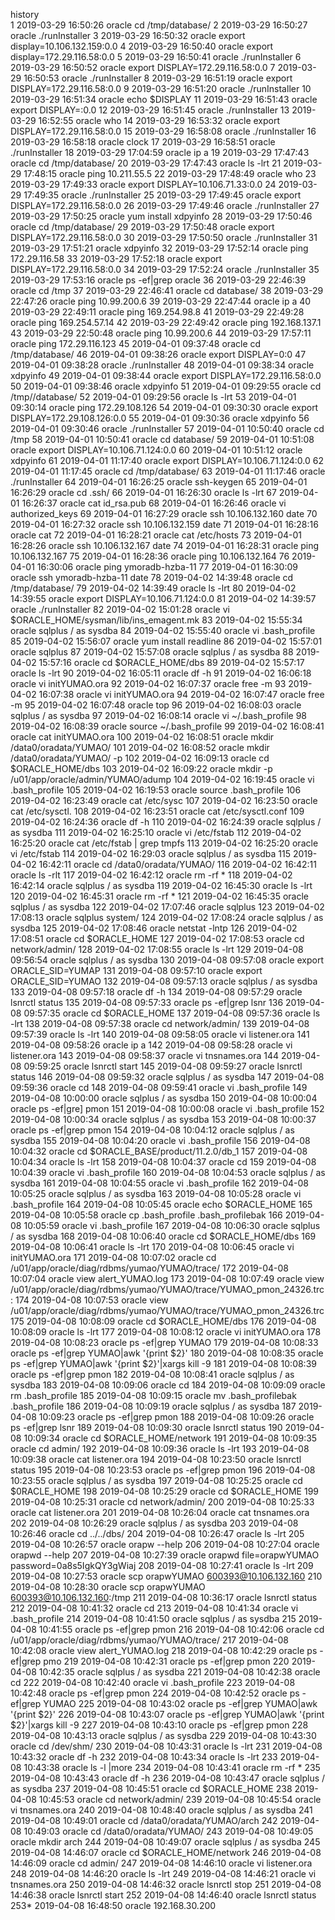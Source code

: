 history           
    1  2019-03-29 16:50:26 oracle  cd /tmp/database/
    2  2019-03-29 16:50:27 oracle  ./runInstaller 
    3  2019-03-29 16:50:32 oracle  export display=10.106.132.159:0.0
    4  2019-03-29 16:50:40 oracle  export display=172.29.116.58:0.0
    5  2019-03-29 16:50:41 oracle  ./runInstaller 
    6  2019-03-29 16:50:52 oracle  export DISPLAY=172.29.116.58:0.0
    7  2019-03-29 16:50:53 oracle  ./runInstaller 
    8  2019-03-29 16:51:19 oracle  export DISPLAY=172.29.116.58:0.0
    9  2019-03-29 16:51:20 oracle  ./runInstaller 
   10  2019-03-29 16:51:34 oracle  echo $DISPLAY
   11  2019-03-29 16:51:43 oracle  export DISPLAY=:0.0
   12  2019-03-29 16:51:45 oracle  ./runInstaller 
   13  2019-03-29 16:52:55 oracle  who
   14  2019-03-29 16:53:32 oracle  export DISPLAY=172.29.116.58:0.0
   15  2019-03-29 16:58:08 oracle  ./runInstaller 
   16  2019-03-29 16:58:18 oracle  clock
   17  2019-03-29 16:58:51 oracle  ./runInstaller 
   18  2019-03-29 17:04:59 oracle  ip a
   19  2019-03-29 17:47:43 oracle  cd /tmp/database/
   20  2019-03-29 17:47:43 oracle  ls -lrt
   21  2019-03-29 17:48:15 oracle  ping 10.211.55.5
   22  2019-03-29 17:48:49 oracle  who
   23  2019-03-29 17:49:33 oracle  export DISPLAY=10.106.71.33:0.0
   24  2019-03-29 17:49:35 oracle  ./runInstaller 
   25  2019-03-29 17:49:45 oracle  export DISPLAY=172.29.116.58:0.0
   26  2019-03-29 17:49:46 oracle  ./runInstaller 
   27  2019-03-29 17:50:25 oracle  yum install xdpyinfo
   28  2019-03-29 17:50:46 oracle  cd /tmp/database/
   29  2019-03-29 17:50:48 oracle  export DISPLAY=172.29.116.58:0.0
   30  2019-03-29 17:50:50 oracle  ./runInstaller 
   31  2019-03-29 17:51:21 oracle  xdpyinfo 
   32  2019-03-29 17:52:14 oracle  ping 172.29.116.58
   33  2019-03-29 17:52:18 oracle  export DISPLAY=172.29.116.58:0.0
   34  2019-03-29 17:52:24 oracle  ./runInstaller 
   35  2019-03-29 17:53:16 oracle  ps -ef|grep oracle
   36  2019-03-29 22:46:39 oracle  cd /tmp
   37  2019-03-29 22:46:41 oracle  cd database/
   38  2019-03-29 22:47:26 oracle  ping 10.99.200.6
   39  2019-03-29 22:47:44 oracle  ip a
   40  2019-03-29 22:49:11 oracle  ping 169.254.98.8
   41  2019-03-29 22:49:28 oracle  ping 169.254.57.14
   42  2019-03-29 22:49:42 oracle  ping 192.168.137.1
   43  2019-03-29 22:50:48 oracle  ping 10.99.200.6
   44  2019-03-29 17:57:11 oracle  ping 172.29.116.123
   45  2019-04-01 09:37:48 oracle  cd /tmp/database/
   46  2019-04-01 09:38:26 oracle  export DISPLAY=0:0
   47  2019-04-01 09:38:28 oracle  ./runInstaller 
   48  2019-04-01 09:38:34 oracle  xdpyinfo 
   49  2019-04-01 09:38:44 oracle  export DISPLAY=172.29.116.58:0.0
   50  2019-04-01 09:38:46 oracle  xdpyinfo 
   51  2019-04-01 09:29:55 oracle  cd /tmp//database/
   52  2019-04-01 09:29:56 oracle  ls -lrt
   53  2019-04-01 09:30:14 oracle  ping 172.29.108.126
   54  2019-04-01 09:30:30 oracle  export DISPLAY=172.29.108.126:0.0
   55  2019-04-01 09:30:36 oracle  xdpyinfo 
   56  2019-04-01 09:30:46 oracle  ./runInstaller 
   57  2019-04-01 10:50:40 oracle  cd /tmp
   58  2019-04-01 10:50:41 oracle  cd database/
   59  2019-04-01 10:51:08 oracle  export DISPLAY=10.106.71.124:0.0
   60  2019-04-01 10:51:12 oracle  xdpyinfo 
   61  2019-04-01 11:17:40 oracle  export DISPLAY=10.106.71.124:0.0
   62  2019-04-01 11:17:45 oracle  cd /tmp/database/
   63  2019-04-01 11:17:46 oracle  ./runInstaller 
   64  2019-04-01 16:26:25 oracle  ssh-keygen
   65  2019-04-01 16:26:29 oracle  cd .ssh/
   66  2019-04-01 16:26:30 oracle  ls -lrt
   67  2019-04-01 16:26:37 oracle  cat id_rsa.pub 
   68  2019-04-01 16:26:46 oracle  vi authorized_keys
   69  2019-04-01 16:27:29 oracle  ssh 10.106.132.160 date
   70  2019-04-01 16:27:32 oracle  ssh 10.106.132.159 date
   71  2019-04-01 16:28:16 oracle  cat 
   72  2019-04-01 16:28:21 oracle  cat /etc/hosts
   73  2019-04-01 16:28:26 oracle  ssh 10.106.132.167 date
   74  2019-04-01 16:28:31 oracle  ping 10.106.132.167
   75  2019-04-01 16:28:36 oracle  ping 10.106.132.164
   76  2019-04-01 16:30:06 oracle  ping ymoradb-hzba-11
   77  2019-04-01 16:30:09 oracle  ssh ymoradb-hzba-11 date
   78  2019-04-02 14:39:48 oracle  cd /tmp/database/
   79  2019-04-02 14:39:49 oracle  ls -lrt
   80  2019-04-02 14:39:55 oracle  export DISPLAY=10.106.71.124:0.0
   81  2019-04-02 14:39:57 oracle  ./runInstaller 
   82  2019-04-02 15:01:28 oracle  vi $ORACLE_HOME/sysman/lib/ins_emagent.mk
   83  2019-04-02 15:55:34 oracle  sqlplus / as sysdba
   84  2019-04-02 15:55:40 oracle  vi .bash_profile 
   85  2019-04-02 15:56:07 oracle  yum install readline
   86  2019-04-02 15:57:01 oracle  sqlplus 
   87  2019-04-02 15:57:08 oracle  sqlplus / as sysdba
   88  2019-04-02 15:57:16 oracle  cd $ORACLE_HOME/dbs
   89  2019-04-02 15:57:17 oracle  ls -lrt
   90  2019-04-02 16:05:11 oracle  df -h
   91  2019-04-02 16:06:18 oracle  vi initYUMAO.ora
   92  2019-04-02 16:07:37 oracle  free -m
   93  2019-04-02 16:07:38 oracle  vi initYUMAO.ora
   94  2019-04-02 16:07:47 oracle  free -m
   95  2019-04-02 16:07:48 oracle  top
   96  2019-04-02 16:08:03 oracle  sqlplus / as sysdba
   97  2019-04-02 16:08:14 oracle  vi ~/.bash_profile 
   98  2019-04-02 16:08:39 oracle  source ~/.bash_profile 
   99  2019-04-02 16:08:41 oracle  cat initYUMAO.ora 
  100  2019-04-02 16:08:51 oracle  mkdir /data0/oradata/YUMAO/
  101  2019-04-02 16:08:52 oracle  mkdir /data0/oradata/YUMAO/ -p
  102  2019-04-02 16:09:13 oracle  cd $ORACLE_HOME/dbs
  103  2019-04-02 16:09:22 oracle  mkdir -p /u01/app/oracle/admin/YUMAO/adump
  104  2019-04-02 16:19:45 oracle  vi .bash_profile 
  105  2019-04-02 16:19:53 oracle  source .bash_profile 
  106  2019-04-02 16:23:49 oracle  cat /etc/sysc
  107  2019-04-02 16:23:50 oracle  cat /etc/sysctl.
  108  2019-04-02 16:23:51 oracle  cat /etc/sysctl.conf 
  109  2019-04-02 16:24:36 oracle  df -h
  110  2019-04-02 16:24:39 oracle  sqlplus / as sysdba
  111  2019-04-02 16:25:10 oracle  vi /etc/fstab
  112  2019-04-02 16:25:20 oracle   cat /etc/fstab | grep tmpfs
  113  2019-04-02 16:25:20 oracle  vi /etc/fstab
  114  2019-04-02 16:29:03 oracle  sqlplus / as sysdba
  115  2019-04-02 16:42:11 oracle  cd /data0/oradata/YUMAO/
  116  2019-04-02 16:42:11 oracle  ls -rlt
  117  2019-04-02 16:42:12 oracle  rm -rf *
  118  2019-04-02 16:42:14 oracle  sqlplus / as sysdba
  119  2019-04-02 16:45:30 oracle  ls -lrt
  120  2019-04-02 16:45:31 oracle  rm -rf *
  121  2019-04-02 16:45:35 oracle  sqlplus / as sysdba
  122  2019-04-02 17:07:46 oracle  sqlplus
  123  2019-04-02 17:08:13 oracle  sqlplus system/
  124  2019-04-02 17:08:24 oracle  sqlplus / as sysdba
  125  2019-04-02 17:08:46 oracle  netstat -lntp
  126  2019-04-02 17:08:51 oracle  cd $ORACLE_HOME
  127  2019-04-02 17:08:53 oracle  cd network/admin/
  128  2019-04-02 17:08:55 oracle  ls -lrt
  129  2019-04-08 09:56:54 oracle  sqlplus / as sysdba
  130  2019-04-08 09:57:08 oracle  export ORACLE_SID=YUMAP
  131  2019-04-08 09:57:10 oracle  export ORACLE_SID=YUMAO
  132  2019-04-08 09:57:13 oracle  sqlplus / as sysdba
  133  2019-04-08 09:57:18 oracle  df -h
  134  2019-04-08 09:57:29 oracle  lsnrctl status
  135  2019-04-08 09:57:33 oracle  ps -ef|grep lsnr
  136  2019-04-08 09:57:35 oracle  cd $ORACLE_HOME
  137  2019-04-08 09:57:36 oracle  ls -lrt
  138  2019-04-08 09:57:38 oracle  cd network/admin/
  139  2019-04-08 09:57:39 oracle  ls -lrt
  140  2019-04-08 09:58:05 oracle  vi listener.ora
  141  2019-04-08 09:58:26 oracle  ip a
  142  2019-04-08 09:58:28 oracle  vi listener.ora
  143  2019-04-08 09:58:37 oracle  vi tnsnames.ora
  144  2019-04-08 09:59:25 oracle  lsnrctl start
  145  2019-04-08 09:59:27 oracle  lsnrctl status
  146  2019-04-08 09:59:32 oracle  sqlplus / as sysdba
  147  2019-04-08 09:59:36 oracle  cd
  148  2019-04-08 09:59:41 oracle  vi .bash_profile 
  149  2019-04-08 10:00:00 oracle  sqlplus / as sysdba
  150  2019-04-08 10:00:04 oracle  ps -ef|gre] pmon
  151  2019-04-08 10:00:08 oracle  vi .bash_profile 
  152  2019-04-08 10:00:34 oracle  sqlplus / as sysdba
  153  2019-04-08 10:00:37 oracle  ps -ef|grep pmon
  154  2019-04-08 10:04:12 oracle  sqlplus / as sysdba
  155  2019-04-08 10:04:20 oracle  vi .bash_profile 
  156  2019-04-08 10:04:32 oracle  cd $ORACLE_BASE/product/11.2.0/db_1
  157  2019-04-08 10:04:34 oracle  ls -lrt
  158  2019-04-08 10:04:37 oracle  cd
  159  2019-04-08 10:04:39 oracle  vi .bash_profile 
  160  2019-04-08 10:04:53 oracle  sqlplus / as sysdba
  161  2019-04-08 10:04:55 oracle  vi .bash_profile 
  162  2019-04-08 10:05:25 oracle  sqlplus / as sysdba
  163  2019-04-08 10:05:28 oracle  vi .bash_profile 
  164  2019-04-08 10:05:45 oracle  echo $ORACLE_HOME
  165  2019-04-08 10:05:58 oracle  cp .bash_profile .bash_profilebak
  166  2019-04-08 10:05:59 oracle  vi .bash_profile
  167  2019-04-08 10:06:30 oracle  sqlplus / as sysdba
  168  2019-04-08 10:06:40 oracle  cd $ORACLE_HOME/dbs
  169  2019-04-08 10:06:41 oracle  ls -lrt
  170  2019-04-08 10:06:45 oracle  vi initYUMAO.ora 
  171  2019-04-08 10:07:02 oracle  cd /u01/app/oracle/diag/rdbms/yumao/YUMAO/trace/
  172  2019-04-08 10:07:04 oracle  view alert_YUMAO.log 
  173  2019-04-08 10:07:49 oracle  view /u01/app/oracle/diag/rdbms/yumao/YUMAO/trace/YUMAO_pmon_24326.trc:
  174  2019-04-08 10:07:53 oracle  view /u01/app/oracle/diag/rdbms/yumao/YUMAO/trace/YUMAO_pmon_24326.trc
  175  2019-04-08 10:08:09 oracle  cd $ORACLE_HOME/dbs
  176  2019-04-08 10:08:09 oracle  ls -lrt
  177  2019-04-08 10:08:12 oracle  vi initYUMAO.ora 
  178  2019-04-08 10:08:23 oracle  ps -ef|grep YUMAO
  179  2019-04-08 10:08:33 oracle  ps -ef|grep YUMAO|awk '{print $2}'
  180  2019-04-08 10:08:35 oracle  ps -ef|grep YUMAO|awk '{print $2}'|xargs kill -9
  181  2019-04-08 10:08:39 oracle  ps -ef|grep pmon
  182  2019-04-08 10:08:41 oracle  sqlplus / as sysdba
  183  2019-04-08 10:09:06 oracle  cd
  184  2019-04-08 10:09:09 oracle  rm .bash_profile
  185  2019-04-08 10:09:15 oracle  mv .bash_profilebak .bash_profile
  186  2019-04-08 10:09:19 oracle  sqlplus / as sysdba
  187  2019-04-08 10:09:23 oracle  ps -ef|grep pmon
  188  2019-04-08 10:09:26 oracle  ps -ef|grep lsnr
  189  2019-04-08 10:09:30 oracle  lsnrctl status
  190  2019-04-08 10:09:34 oracle  cd $ORACLE_HOME/network 
  191  2019-04-08 10:09:35 oracle  cd admin/
  192  2019-04-08 10:09:36 oracle  ls -lrt
  193  2019-04-08 10:09:38 oracle  cat listener.ora 
  194  2019-04-08 10:23:50 oracle  lsnrctl status
  195  2019-04-08 10:23:53 oracle  ps -ef|grep pmon
  196  2019-04-08 10:23:55 oracle  sqlplus / as sysdba
  197  2019-04-08 10:25:25 oracle  cd $0RACLE_HOME
  198  2019-04-08 10:25:29 oracle  cd $ORACLE_HOME
  199  2019-04-08 10:25:31 oracle  cd network/admin/
  200  2019-04-08 10:25:33 oracle  cat listener.ora 
  201  2019-04-08 10:26:04 oracle  cat tnsnames.ora 
  202  2019-04-08 10:26:29 oracle  sqlplus / as sysdba
  203  2019-04-08 10:26:46 oracle  cd ../../dbs/
  204  2019-04-08 10:26:47 oracle  ls -lrt
  205  2019-04-08 10:26:57 oracle  orapw --help
  206  2019-04-08 10:27:04 oracle  orapwd --help
  207  2019-04-08 10:27:39 oracle  orapwd file=orapwYUMAO password=0a8s5IgkQY3gWiaj
  208  2019-04-08 10:27:41 oracle  ls -lrt
  209  2019-04-08 10:27:53 oracle  scp orapwYUMAO 600393@10.106.132.160
  210  2019-04-08 10:28:30 oracle  scp orapwYUMAO 600393@10.106.132.160:/tmp
  211  2019-04-08 10:36:17 oracle  lsnrctl status
  212  2019-04-08 10:41:32 oracle  cd
  213  2019-04-08 10:41:34 oracle  vi .bash_profile 
  214  2019-04-08 10:41:50 oracle  sqlplus / as sysdba
  215  2019-04-08 10:41:55 oracle  ps -ef|grep pmon
  216  2019-04-08 10:42:06 oracle  cd /u01/app/oracle/diag/rdbms/yumao/YUMAO/trace/
  217  2019-04-08 10:42:08 oracle  view alert_YUMAO.log 
  218  2019-04-08 10:42:29 oracle  ps -ef|grep pmo
  219  2019-04-08 10:42:31 oracle  ps -ef|grep pmon
  220  2019-04-08 10:42:35 oracle  sqlplus / as sysdba
  221  2019-04-08 10:42:38 oracle  cd
  222  2019-04-08 10:42:40 oracle  vi .bash_profile 
  223  2019-04-08 10:42:48 oracle  ps -ef|grep pmon
  224  2019-04-08 10:42:52 oracle  ps -ef|grep YUMAO
  225  2019-04-08 10:43:02 oracle  ps -ef|grep YUMAO|awk '{print $2}'
  226  2019-04-08 10:43:07 oracle  ps -ef|grep YUMAO|awk '{print $2}'|xargs kill -9
  227  2019-04-08 10:43:10 oracle  ps -ef|grep pmon
  228  2019-04-08 10:43:13 oracle  sqlplus / as sysdba
  229  2019-04-08 10:43:30 oracle  cd /dev/shm/
  230  2019-04-08 10:43:31 oracle  ls -lrt
  231  2019-04-08 10:43:32 oracle  df -h
  232  2019-04-08 10:43:34 oracle  ls -lrt
  233  2019-04-08 10:43:38 oracle  ls -l |more
  234  2019-04-08 10:43:41 oracle  rm -rf *
  235  2019-04-08 10:43:43 oracle  df -h
  236  2019-04-08 10:43:47 oracle  sqlplus / as sysdba
  237  2019-04-08 10:45:51 oracle  cd $ORACLE_HOME
  238  2019-04-08 10:45:53 oracle  cd network/admin/
  239  2019-04-08 10:45:54 oracle  vi tnsnames.ora 
  240  2019-04-08 10:48:40 oracle  sqlplus / as sysdba
  241  2019-04-08 10:49:01 oracle  cd /data0/oradata/YUMAO/arch
  242  2019-04-08 10:49:03 oracle  cd /data0/oradata/YUMAO/
  243  2019-04-08 10:49:05 oracle  mkdir arch
  244  2019-04-08 10:49:07 oracle  sqlplus / as sysdba
  245  2019-04-08 14:46:07 oracle  cd $ORACLE_HOME/network 
  246  2019-04-08 14:46:09 oracle  cd admin/
  247  2019-04-08 14:46:10 oracle  vi listener.ora 
  248  2019-04-08 14:46:20 oracle  ls -lrt
  249  2019-04-08 14:46:21 oracle  vi tnsnames.ora 
  250  2019-04-08 14:46:32 oracle  lsnrctl stop
  251  2019-04-08 14:46:38 oracle  lsnrctl start
  252  2019-04-08 14:46:40 oracle  lsnrctl status
  253* 2019-04-08 16:48:50 oracle   192.168.30.200